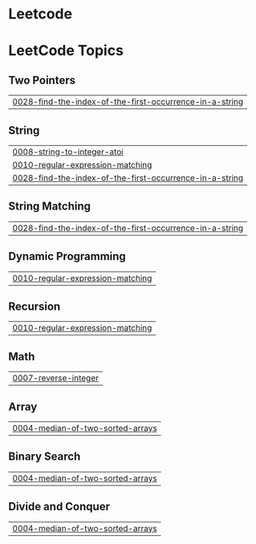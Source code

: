 # Leetcode
<!---LeetCode Topics Start-->
# LeetCode Topics
## Two Pointers
|  |
| ------- |
| [0028-find-the-index-of-the-first-occurrence-in-a-string](https://github.com/saimahajan/Leetcode/tree/master/0028-find-the-index-of-the-first-occurrence-in-a-string) |
## String
|  |
| ------- |
| [0008-string-to-integer-atoi](https://github.com/saimahajan/Leetcode/tree/master/0008-string-to-integer-atoi) |
| [0010-regular-expression-matching](https://github.com/saimahajan/Leetcode/tree/master/0010-regular-expression-matching) |
| [0028-find-the-index-of-the-first-occurrence-in-a-string](https://github.com/saimahajan/Leetcode/tree/master/0028-find-the-index-of-the-first-occurrence-in-a-string) |
## String Matching
|  |
| ------- |
| [0028-find-the-index-of-the-first-occurrence-in-a-string](https://github.com/saimahajan/Leetcode/tree/master/0028-find-the-index-of-the-first-occurrence-in-a-string) |
## Dynamic Programming
|  |
| ------- |
| [0010-regular-expression-matching](https://github.com/saimahajan/Leetcode/tree/master/0010-regular-expression-matching) |
## Recursion
|  |
| ------- |
| [0010-regular-expression-matching](https://github.com/saimahajan/Leetcode/tree/master/0010-regular-expression-matching) |
## Math
|  |
| ------- |
| [0007-reverse-integer](https://github.com/saimahajan/Leetcode/tree/master/0007-reverse-integer) |
## Array
|  |
| ------- |
| [0004-median-of-two-sorted-arrays](https://github.com/saimahajan/Leetcode/tree/master/0004-median-of-two-sorted-arrays) |
## Binary Search
|  |
| ------- |
| [0004-median-of-two-sorted-arrays](https://github.com/saimahajan/Leetcode/tree/master/0004-median-of-two-sorted-arrays) |
## Divide and Conquer
|  |
| ------- |
| [0004-median-of-two-sorted-arrays](https://github.com/saimahajan/Leetcode/tree/master/0004-median-of-two-sorted-arrays) |
<!---LeetCode Topics End-->